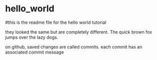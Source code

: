 # hello_world
#this is the readme file for the hello world tutorial 

they looked the same but are completely different. 
The quick brown fox jumps over the lazy dogs. 

on github, saved changes are called commits. 
each commit has an associated commit message
